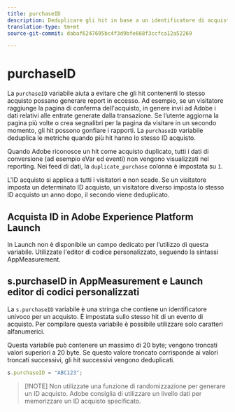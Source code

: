 ```yaml
---
title: purchaseID
description: Deduplicare gli hit in base a un identificatore di acquisto univoco.
translation-type: tm+mt
source-git-commit: dabaf6247695bc4f3d9bfe668f3ccfca12a52269

---
```



# purchaseID

La `purchaseID` variabile aiuta a evitare che gli hit contenenti lo stesso acquisto possano generare report in eccesso. Ad esempio, se un visitatore raggiunge la pagina di conferma dell&#39;acquisto, in genere invii ad Adobe i dati relativi alle entrate generate dalla transazione. Se l’utente aggiorna la pagina più volte o crea segnalibri per la pagina da visitare in un secondo momento, gli hit possono gonfiare i rapporti. La `purchaseID` variabile deduplica le metriche quando più hit hanno lo stesso ID acquisto.

Quando Adobe riconosce un hit come acquisto duplicato, tutti i dati di conversione (ad esempio eVar ed eventi) non vengono visualizzati nel reporting. Nei feed di dati, la `duplicate_purchase` colonna è impostata su `1`.

L&#39;ID acquisto si applica a tutti i visitatori e non scade. Se un visitatore imposta un determinato ID acquisto, un visitatore diverso imposta lo stesso ID acquisto un anno dopo, il secondo viene deduplicato.

## Acquista ID in Adobe Experience Platform Launch

In Launch non è disponibile un campo dedicato per l’utilizzo di questa variabile. Utilizzate l&#39;editor di codice personalizzato, seguendo la sintassi AppMeasurement.

## s.purchaseID in AppMeasurement e Launch editor di codici personalizzati

La `s.purchaseID` variabile è una stringa che contiene un identificatore univoco per un acquisto. È impostata sullo stesso hit di un evento di acquisto. Per compilare questa variabile è possibile utilizzare solo caratteri alfanumerici.

Questa variabile può contenere un massimo di 20 byte; vengono troncati valori superiori a 20 byte. Se questo valore troncato corrisponde ai valori troncati successivi, gli hit successivi vengono deduplicati.

```js
s.purchaseID = "ABC123";
```

>[!NOTE] Non utilizzate una funzione di randomizzazione per generare un ID acquisto. Adobe consiglia di utilizzare un livello [](../../prepare/data-layer.md) dati per memorizzare un ID acquisto specificato.
